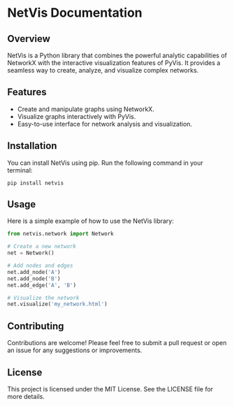 # NetVis Documentation

## Overview
NetVis is a Python library that combines the powerful analytic capabilities of NetworkX with the interactive visualization features of PyVis. It provides a seamless way to create, analyze, and visualize complex networks.

## Features
- Create and manipulate graphs using NetworkX.
- Visualize graphs interactively with PyVis.
- Easy-to-use interface for network analysis and visualization.

## Installation
You can install NetVis using pip. Run the following command in your terminal:

```
pip install netvis
```

## Usage
Here is a simple example of how to use the NetVis library:

```python
from netvis.network import Network

# Create a new network
net = Network()

# Add nodes and edges
net.add_node('A')
net.add_node('B')
net.add_edge('A', 'B')

# Visualize the network
net.visualize('my_network.html')
```

## Contributing
Contributions are welcome! Please feel free to submit a pull request or open an issue for any suggestions or improvements.

## License
This project is licensed under the MIT License. See the LICENSE file for more details.